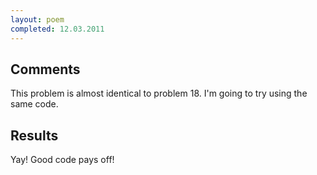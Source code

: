 ```yaml
---
layout: poem
completed: 12.03.2011
---
```


## Comments

This problem is almost identical to problem 18. I'm going to try using the same code.

## Results

Yay! Good code pays off!
